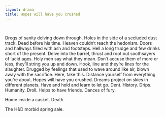 ```yaml
---
layout: drama
title: Hopes will have you crushed
---
```


<br>

Dregs of sanity delving down through. Holes in the side of a secluded dust track. Dead before his time. Heaven couldn’t reach the hedonism. Doors and hallways filled with ash and footsteps. Hell a long trudge and few drinks short of the present. Delve into the barrel, thrust and root out soothsayers of lucid ages. Holy men say what they mean. Don’t accuse them of more or less, they’ll string you up and down. Hook, line and they’re lines for the slaughter. Drugged by feelings that used to wave around like air, blown away with the sacrifice. Here, take this. Distance yourself from everything you’re about. Hopes will have you crushed. Dreams project on skies in different planets. Have and hold and learn to let go. Dent. History. Drips. Humanity. Droll. Helps to have friends. Dances of fury.

Home inside a casket. Death.

The H&D morbid spring sale.
